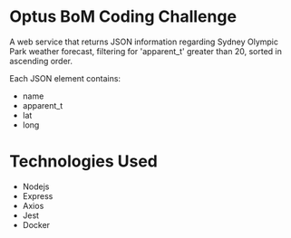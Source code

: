 # Optus BoM Coding Challenge

A web service that returns JSON information regarding Sydney Olympic Park weather forecast, filtering for 'apparent_t' greater than 20, sorted in ascending order.

Each JSON element contains:
 - name
 - apparent_t
 - lat
 - long

# Technologies Used
 - Nodejs
 - Express
 - Axios
 - Jest
 - Docker

